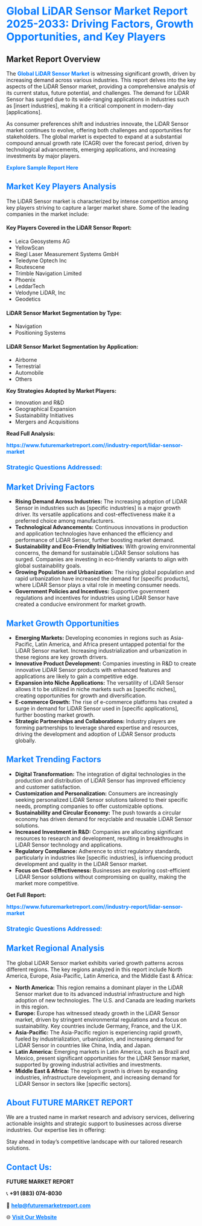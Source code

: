 <h1 style="color: #007BFF;">Global LiDAR Sensor Market Report 2025-2033: Driving Factors, Growth Opportunities, and Key Players</h1>

<section id="overview">
<h2>Market Report Overview</h2>
<p>The <a href="https://www.futuremarketreport.com//industry-report/lidar-sensor-market" style="color: #007BFF; text-decoration: none;"><strong>Global LiDAR Sensor Market</strong></a> is witnessing significant growth, driven by increasing demand across various industries. This report delves into the key aspects of the LiDAR Sensor market, providing a comprehensive analysis of its current status, future potential, and challenges. The demand for LiDAR Sensor has surged due to its wide-ranging applications in industries such as [insert industries], making it a critical component in modern-day [applications].</p>
<p>As consumer preferences shift and industries innovate, the LiDAR Sensor market continues to evolve, offering both challenges and opportunities for stakeholders. The global market is expected to expand at a substantial compound annual growth rate (CAGR) over the forecast period, driven by technological advancements, emerging applications, and increasing investments by major players.</p>
</section>

<section id="overview">
<p><a href="https://www.futuremarketreport.com//request-sample/reportId=75063" style="color: #007BFF; text-decoration: none;"><strong>Explore Sample Report Here</strong></a></p>
</section>

<section id="key-players">
<h2 style="color: #007BFF;">Market Key Players Analysis</h2>
<p>The LiDAR Sensor market is characterized by intense competition among key players striving to capture a larger market share. Some of the leading companies in the market include:</p>
<h4>Key Players Covered in the LiDAR Sensor Report:</h4>
<ul><li>Leica Geosystems AG</li><li>YellowScan</li><li>Riegl Laser Measurement Systems GmbH</li><li>Teledyne Optech Inc</li><li>Routescene</li><li>Trimble Navigation Limited</li><li>Phoenix</li><li>LeddarTech</li><li>Velodyne LiDAR, Inc</li><li>Geodetics</li></ul>
<h4>LiDAR Sensor Market Segmentation by Type:</h4>
<ul><li>Navigation</li><li>Positioning Systems</li></ul>

<h4>LiDAR Sensor Market Segmentation by Application:</h4>
<ul><li>Airborne</li><li>Terrestrial</li><li>Automobile</li><li>Others</li></ul>
<p><strong>Key Strategies Adopted by Market Players:</strong></p>
<ul>
<li>Innovation and R&D</li>
<li>Geographical Expansion</li>
<li>Sustainability Initiatives</li>
<li>Mergers and Acquisitions</li>
</ul>
</section>

<section>
<p><strong>Read Full Analysis: </strong></p><a href="https://www.futuremarketreport.com//industry-report/lidar-sensor-market" style="color: #007BFF; text-decoration: none;"><strong>https://www.futuremarketreport.com//industry-report/lidar-sensor-market</strong></a>
<h3 style="color: #007BFF;">Strategic Questions Addressed:</h3>
</section>

<section id="driving-factors">
<h2 style="color: #007BFF;">Market Driving Factors</h2>
<ul>
<li><strong>Rising Demand Across Industries:</strong> The increasing adoption of LiDAR Sensor in industries such as [specific industries] is a major growth driver. Its versatile applications and cost-effectiveness make it a preferred choice among manufacturers.</li>
<li><strong>Technological Advancements:</strong> Continuous innovations in production and application technologies have enhanced the efficiency and performance of LiDAR Sensor, further boosting market demand.</li>
<li><strong>Sustainability and Eco-Friendly Initiatives:</strong> With growing environmental concerns, the demand for sustainable LiDAR Sensor solutions has surged. Companies are investing in eco-friendly variants to align with global sustainability goals.</li>
<li><strong>Growing Population and Urbanization:</strong> The rising global population and rapid urbanization have increased the demand for [specific products], where LiDAR Sensor plays a vital role in meeting consumer needs.</li>
<li><strong>Government Policies and Incentives:</strong> Supportive government regulations and incentives for industries using LiDAR Sensor have created a conducive environment for market growth.</li>
</ul>
</section>

<section id="growth-opportunities">
<h2 style="color: #007BFF;">Market Growth Opportunities</h2>
<ul>
<li><strong>Emerging Markets:</strong> Developing economies in regions such as Asia-Pacific, Latin America, and Africa present untapped potential for the LiDAR Sensor market. Increasing industrialization and urbanization in these regions are key growth drivers.</li>
<li><strong>Innovative Product Development:</strong> Companies investing in R&D to create innovative LiDAR Sensor products with enhanced features and applications are likely to gain a competitive edge.</li>
<li><strong>Expansion into Niche Applications:</strong> The versatility of LiDAR Sensor allows it to be utilized in niche markets such as [specific niches], creating opportunities for growth and diversification.</li>
<li><strong>E-commerce Growth:</strong> The rise of e-commerce platforms has created a surge in demand for LiDAR Sensor used in [specific applications], further boosting market growth.</li>
<li><strong>Strategic Partnerships and Collaborations:</strong> Industry players are forming partnerships to leverage shared expertise and resources, driving the development and adoption of LiDAR Sensor products globally.</li>
</ul>
</section>

<section id="trending-factors">
<h2 style="color: #007BFF;">Market Trending Factors</h2>
<ul>
<li><strong>Digital Transformation:</strong> The integration of digital technologies in the production and distribution of LiDAR Sensor has improved efficiency and customer satisfaction.</li>
<li><strong>Customization and Personalization:</strong> Consumers are increasingly seeking personalized LiDAR Sensor solutions tailored to their specific needs, prompting companies to offer customizable options.</li>
<li><strong>Sustainability and Circular Economy:</strong> The push towards a circular economy has driven demand for recyclable and reusable LiDAR Sensor solutions.</li>
<li><strong>Increased Investment in R&D:</strong> Companies are allocating significant resources to research and development, resulting in breakthroughs in LiDAR Sensor technology and applications.</li>
<li><strong>Regulatory Compliance:</strong> Adherence to strict regulatory standards, particularly in industries like [specific industries], is influencing product development and quality in the LiDAR Sensor market.</li>
<li><strong>Focus on Cost-Effectiveness:</strong> Businesses are exploring cost-efficient LiDAR Sensor solutions without compromising on quality, making the market more competitive.</li>
</ul>
</section>

<section>
<p><strong>Get Full Report: </strong></p><a href="https://www.futuremarketreport.com//industry-report/lidar-sensor-market" style="color: #007BFF; text-decoration: none;"><strong>https://www.futuremarketreport.com//industry-report/lidar-sensor-market</strong></a>
<h3 style="color: #007BFF;">Strategic Questions Addressed:</h3>
</section>


<section id="regional-analysis">
<h2 style="color: #007BFF;">Market Regional Analysis</h2>
<p>The global LiDAR Sensor market exhibits varied growth patterns across different regions. The key regions analyzed in this report include North America, Europe, Asia-Pacific, Latin America, and the Middle East & Africa:</p>
<ul>
<li><strong>North America:</strong> This region remains a dominant player in the LiDAR Sensor market due to its advanced industrial infrastructure and high adoption of new technologies. The U.S. and Canada are leading markets in this region.</li>
<li><strong>Europe:</strong> Europe has witnessed steady growth in the LiDAR Sensor market, driven by stringent environmental regulations and a focus on sustainability. Key countries include Germany, France, and the U.K.</li>
<li><strong>Asia-Pacific:</strong> The Asia-Pacific region is experiencing rapid growth, fueled by industrialization, urbanization, and increasing demand for LiDAR Sensor in countries like China, India, and Japan.</li>
<li><strong>Latin America:</strong> Emerging markets in Latin America, such as Brazil and Mexico, present significant opportunities for the LiDAR Sensor market, supported by growing industrial activities and investments.</li>
<li><strong>Middle East & Africa:</strong> The region’s growth is driven by expanding industries, infrastructure development, and increasing demand for LiDAR Sensor in sectors like [specific sectors].</li>
</ul>
</section>

<footer>
<h2 style="color: #007BFF;">About FUTURE MARKET REPORT</h2>
<p>We are a trusted name in market research and advisory services, delivering actionable insights and strategic support to businesses across diverse industries. Our expertise lies in offering:</p>

<p>Stay ahead in today’s competitive landscape with our tailored research solutions.</p>

<h2 style="color: #007BFF;">Contact Us:</h2>
<p><strong>FUTURE MARKET REPORT</strong></p>
<p>📞 <strong>+91 (883) 074-8030</strong></p>
<p>📧 <strong><a href="mailto:help@futuremarketreport.com" style="color: #007BFF;">help@futuremarketreport.com</a></strong></p>
<p>🌐 <strong><a href="https://www.futuremarketreport.com/" style="color: #007BFF;">Visit Our Website</a></strong></p>
</footer>